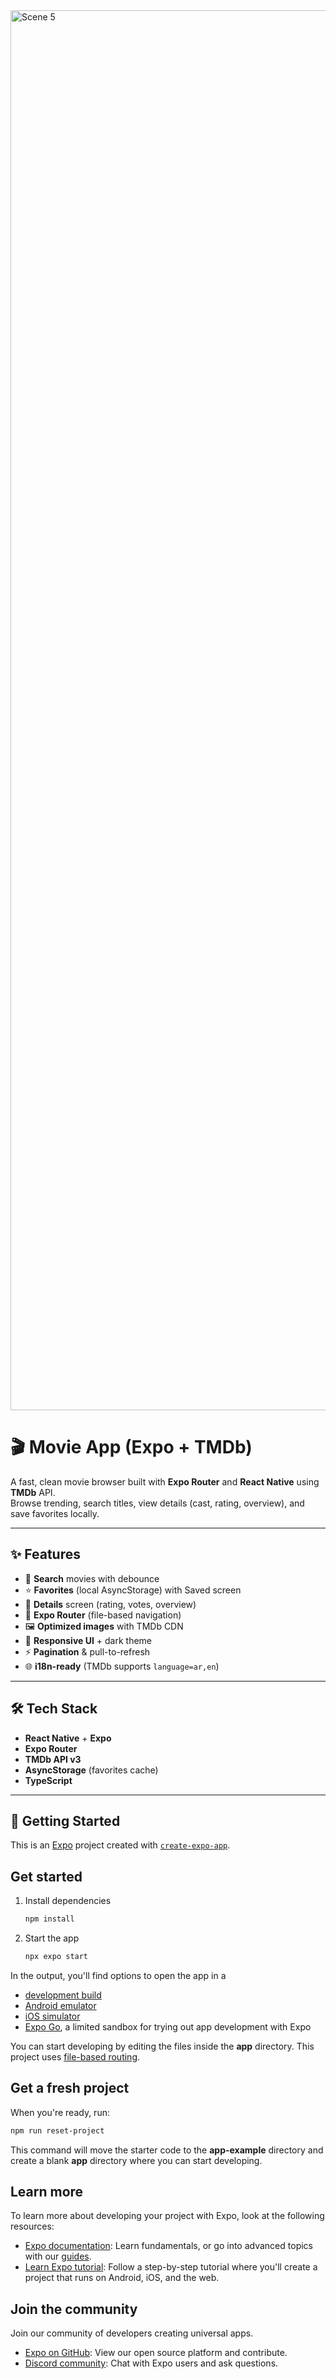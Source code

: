 


<img width="3584" height="2240" alt="Scene 5" src="https://github.com/user-attachments/assets/6c753191-743e-4ec8-9bc2-736446bde66d" />

# 🎬 Movie App (Expo + TMDb)

A fast, clean movie browser built with **Expo Router** and **React Native** using **TMDb** API.  
Browse trending, search titles, view details (cast, rating, overview), and save favorites locally.

---

## ✨ Features

- 🔎 **Search** movies with debounce  
- ⭐ **Favorites** (local AsyncStorage) with Saved screen  
- 📄 **Details** screen (rating, votes, overview)  
- 🧭 **Expo Router** (file-based navigation)  
- 🖼️ **Optimized images** with TMDb CDN  
- 📱 **Responsive UI** + dark theme  
- ⚡ **Pagination** & pull-to-refresh  
- 🌐 **i18n-ready** (TMDb supports `language=ar,en`)

---

## 🛠 Tech Stack

- **React Native** + **Expo**
- **Expo Router**
- **TMDb API v3**
- **AsyncStorage** (favorites cache)
- **TypeScript**

---

## 🚀 Getting Started


This is an [Expo](https://expo.dev) project created with [`create-expo-app`](https://www.npmjs.com/package/create-expo-app).

## Get started

1. Install dependencies

   ```bash
   npm install
   ```

2. Start the app

   ```bash
   npx expo start
   ```

In the output, you'll find options to open the app in a

- [development build](https://docs.expo.dev/develop/development-builds/introduction/)
- [Android emulator](https://docs.expo.dev/workflow/android-studio-emulator/)
- [iOS simulator](https://docs.expo.dev/workflow/ios-simulator/)
- [Expo Go](https://expo.dev/go), a limited sandbox for trying out app development with Expo

You can start developing by editing the files inside the **app** directory. This project uses [file-based routing](https://docs.expo.dev/router/introduction).

## Get a fresh project

When you're ready, run:

```bash
npm run reset-project
```

This command will move the starter code to the **app-example** directory and create a blank **app** directory where you can start developing.

## Learn more

To learn more about developing your project with Expo, look at the following resources:

- [Expo documentation](https://docs.expo.dev/): Learn fundamentals, or go into advanced topics with our [guides](https://docs.expo.dev/guides).
- [Learn Expo tutorial](https://docs.expo.dev/tutorial/introduction/): Follow a step-by-step tutorial where you'll create a project that runs on Android, iOS, and the web.

## Join the community

Join our community of developers creating universal apps.

- [Expo on GitHub](https://github.com/expo/expo): View our open source platform and contribute.
- [Discord community](https://chat.expo.dev): Chat with Expo users and ask questions.
